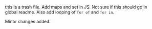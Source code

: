 this is a trash file.
Add maps and set in JS. Not sure if this should go in global readme. Also add looping of `for of` and `for in`.

Minor changes added.